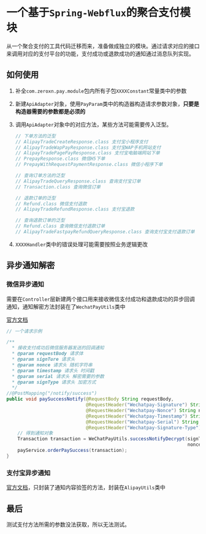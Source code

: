 # 一个基于`Spring-Webflux`的聚合支付模块

从一个聚合支付的工具代码迁移而来，准备做成独立的模块。通过请求对应的接口来调用对应的支付平台的功能，支付成功或退款成功的通知通过消息队列实现。

## 如何使用

1. 补全`com.zeroxn.pay.module`包内所有子包`XXXXConstant`常量类中的参数

2. 新建`ApiAdapter`对象，使用`PayParam`类中的构造器构造请求参数对象，**只要是构造器需要的参数都是必须的**

3. 调用`ApiAdapter`对象中的对应方法，某些方法可能需要传入泛型。

   ```java
   // 下单方法的泛型
   // AlipayTradeCreateResponse.class 支付宝小程序支付
   // AlipayTradeWapPayResponse.class 支付宝WAP手机网站支付
   // AlipayTradePagePayResponse.class 支付宝电脑端网站下单
   // PrepayResponse.class 微信H5下单
   // PrepayWithRequestPaymentResponse.class 微信小程序下单
   
   // 查询订单方法的泛型
   // AlipayTradeQueryResponse.class 查询支付宝订单
   // Transaction.class 查询微信订单
   
   // 退款订单的泛型
   // Refund.class 微信支付退款
   // AlipayTradeRefundResponse.class 支付宝退款
   
   // 查询退款订单的泛型
   // Refund.class 查询微信支付退款订单
   // AlipayTradeFastpayRefundQueryResponse.class 查询支付宝支付退款订单
   ```

4. `XXXXHandler`类中的错误处理可能需要按照业务逻辑更改

## 异步通知解密

### 微信异步通知

需要在`Controller`层新建两个接口用来接收微信支付成功和退款成功的异步回调通知，通知解密方法封装在了`WechatPayUtils`类中

[官方文档](https://pay.weixin.qq.com/wiki/doc/apiv3/apis/chapter3_1_5.shtml)

```java
// 一个请求示例

/**
  * 接收支付成功后微信服务器发送的回调通知
  * @param requestBody 请求体
  * @param signTure 请求头
  * @param nonce 请求头 随机字符串
  * @param timestamp 请求头 时间戳
  * @param serial 请求头 解密需要的参数
  * @param signType 请求头 加密方式
  */
//@PostMapping("/notify/success")
public void paySuccessNotify(@RequestBody String requestBody, 
                             @RequestHeader("Wechatpay-Signature") String signTure,
                             @RequestHeader("Wechatpay-Nonce") String nonce,
                             @RequestHeader("Wechatpay-Timestamp") String timestamp,
                             @RequestHeader("Wechatpay-Serial") String serial,
                             @RequestHeader("Wechatpay-Signature-Type") String signType){
    // 得到通知对象
    Transaction transaction = WeChatPayUtils.successNotifyDecrypt(signTure, signType, 
                                                                  nonce, timestamp, serial, requestBody);
    payService.orderPaySuccess(transaction);
}
```

### 支付宝异步通知

[官方文档](https://opendocs.alipay.com/open/270/105902?pathHash=d5cd617e&ref=api)，只封装了通知内容验签的方法，封装在`AlipayUtils`类中

## 最后

测试支付方法所需的参数没法获取，所以无法测试。